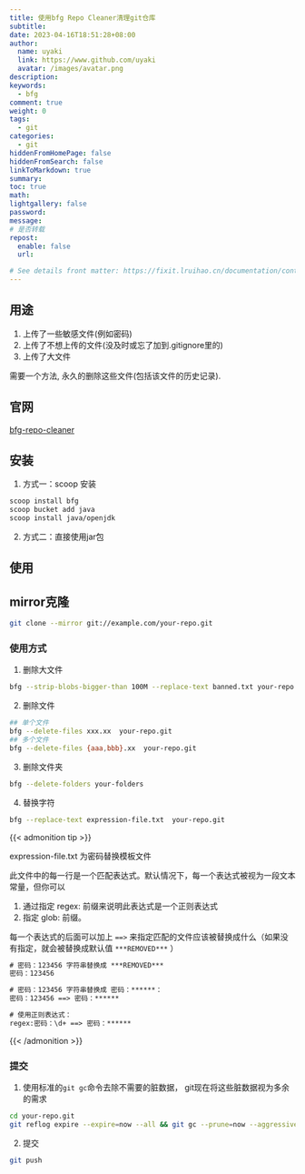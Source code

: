 ```yaml
---
title: 使用bfg Repo Cleaner清理git仓库
subtitle:
date: 2023-04-16T18:51:28+08:00
author:
  name: uyaki
  link: https://www.github.com/uyaki
  avatar: /images/avatar.png
description: 
keywords:
  - bfg
comment: true
weight: 0
tags:
  - git
categories:
  - git
hiddenFromHomePage: false
hiddenFromSearch: false
linkToMarkdown: true
summary:
toc: true
math: 
lightgallery: false
password:
message:
# 是否转载
repost:
  enable: false
  url:

# See details front matter: https://fixit.lruihao.cn/documentation/content-management/introduction/#front-matter
---
```


<!--more-->

## 用途
1. 上传了一些敏感文件(例如密码)
2. 上传了不想上传的文件(没及时或忘了加到.gitignore里的)
3. 上传了大文件

需要一个方法, 永久的删除这些文件(包括该文件的历史记录).

## 官网
[bfg-repo-cleaner](https://github.com/rtyley/bfg-repo-cleaner)
## 安装
1. 方式一：scoop 安装
```bash
scoop install bfg
scoop bucket add java
scoop install java/openjdk
```
2. 方式二：直接使用jar包

## 使用

## mirror克隆
```bash
git clone --mirror git://example.com/your-repo.git
```
### 使用方式

1. 删除大文件
```bash
bfg --strip-blobs-bigger-than 100M --replace-text banned.txt your-repo.git
```
2. 删除文件
```bash
## 单个文件
bfg --delete-files xxx.xx  your-repo.git
## 多个文件
bfg --delete-files {aaa,bbb}.xx  your-repo.git 
```
3. 删除文件夹
```bash
bfg --delete-folders your-folders 
```
4. 替换字符
```bash
bfg --replace-text expression-file.txt  your-repo.git
```
{{< admonition tip >}}

expression-file.txt 为密码替换模板文件

此文件中的每一行是一个匹配表达式。默认情况下，每一个表达式被视为一段文本常量，但你可以
1. 通过指定 regex: 前缀来说明此表达式是一个正则表达式
2. 指定 glob: 前缀。

每一个表达式的后面可以加上 `==>` 来指定匹配的文件应该被替换成什么（如果没有指定，就会被替换成默认值 `***REMOVED***` ）

```txt
# 密码：123456 字符串替换成 ***REMOVED***
密码：123456

# 密码：123456 字符串替换成 密码：******：
密码：123456 ==> 密码：******

# 使用正则表达式：
regex:密码：\d+ ==> 密码：******
```

{{< /admonition >}}

### 提交

1. 使用标准的`git gc`命令去除不需要的脏数据， git现在将这些脏数据视为多余的需求
```bash
cd your-repo.git
git reflog expire --expire=now --all && git gc --prune=now --aggressive
```

2. 提交
```bash
git push
```